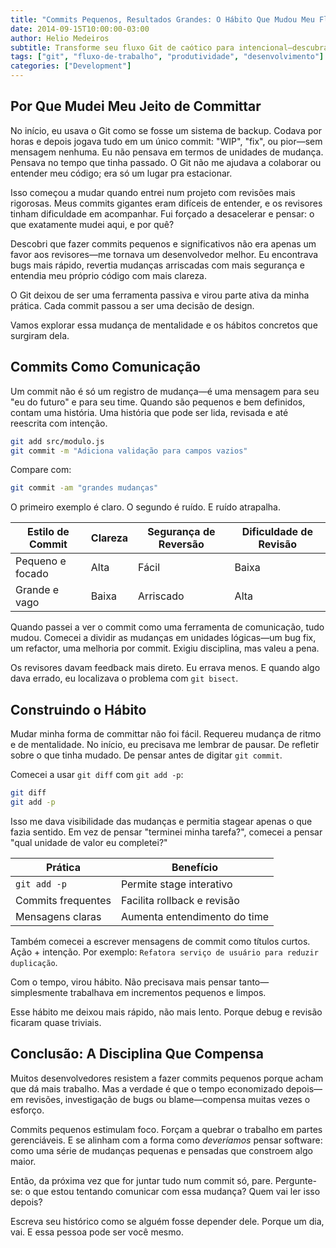 ```yaml
---
title: "Commits Pequenos, Resultados Grandes: O Hábito Que Mudou Meu Fluxo de Trabalho"
date: 2014-09-15T10:00:00-03:00
author: Helio Medeiros
subtitle: Transforme seu fluxo Git de caótico para intencional—descubra como commits pequenos e significativos melhoram a qualidade do código, colaboração e eficiência no debug
tags: ["git", "fluxo-de-trabalho", "produtividade", "desenvolvimento"]
categories: ["Development"]
---
```


## Por Que Mudei Meu Jeito de Committar

No início, eu usava o Git como se fosse um sistema de backup. Codava por horas e depois jogava tudo em um único commit: "WIP", "fix", ou pior—sem mensagem nenhuma. Eu não pensava em termos de unidades de mudança. Pensava no tempo que tinha passado. O Git não me ajudava a colaborar ou entender meu código; era só um lugar pra estacionar.

Isso começou a mudar quando entrei num projeto com revisões mais rigorosas. Meus commits gigantes eram difíceis de entender, e os revisores tinham dificuldade em acompanhar. Fui forçado a desacelerar e pensar: o que exatamente mudei aqui, e por quê?

Descobri que fazer commits pequenos e significativos não era apenas um favor aos revisores—me tornava um desenvolvedor melhor. Eu encontrava bugs mais rápido, revertia mudanças arriscadas com mais segurança e entendia meu próprio código com mais clareza.

O Git deixou de ser uma ferramenta passiva e virou parte ativa da minha prática. Cada commit passou a ser uma decisão de design.

Vamos explorar essa mudança de mentalidade e os hábitos concretos que surgiram dela.

## Commits Como Comunicação

Um commit não é só um registro de mudança—é uma mensagem para seu "eu do futuro" e para seu time. Quando são pequenos e bem definidos, contam uma história. Uma história que pode ser lida, revisada e até reescrita com intenção.

```bash
git add src/modulo.js
git commit -m "Adiciona validação para campos vazios"
```

Compare com:

```bash
git commit -am "grandes mudanças"
```

O primeiro exemplo é claro. O segundo é ruído. E ruído atrapalha.

| Estilo de Commit | Clareza | Segurança de Reversão | Dificuldade de Revisão |
| ---------------- | ------- | --------------------- | ---------------------- |
| Pequeno e focado | Alta    | Fácil                 | Baixa                  |
| Grande e vago    | Baixa   | Arriscado             | Alta                   |

Quando passei a ver o commit como uma ferramenta de comunicação, tudo mudou. Comecei a dividir as mudanças em unidades lógicas—um bug fix, um refactor, uma melhoria por commit. Exigiu disciplina, mas valeu a pena.

Os revisores davam feedback mais direto. Eu errava menos. E quando algo dava errado, eu localizava o problema com `git bisect`.

## Construindo o Hábito

Mudar minha forma de committar não foi fácil. Requereu mudança de ritmo e de mentalidade. No início, eu precisava me lembrar de pausar. De refletir sobre o que tinha mudado. De pensar antes de digitar `git commit`.

Comecei a usar `git diff` com `git add -p`:

```bash
git diff
git add -p
```

Isso me dava visibilidade das mudanças e permitia stagear apenas o que fazia sentido. Em vez de pensar "terminei minha tarefa?", comecei a pensar "qual unidade de valor eu completei?"

| Prática            | Benefício                    |
| ------------------ | ---------------------------- |
| `git add -p`       | Permite stage interativo     |
| Commits frequentes | Facilita rollback e revisão  |
| Mensagens claras   | Aumenta entendimento do time |

Também comecei a escrever mensagens de commit como títulos curtos. Ação + intenção. Por exemplo: `Refatora serviço de usuário para reduzir duplicação`.

Com o tempo, virou hábito. Não precisava mais pensar tanto—simplesmente trabalhava em incrementos pequenos e limpos.

Esse hábito me deixou mais rápido, não mais lento. Porque debug e revisão ficaram quase triviais.

## Conclusão: A Disciplina Que Compensa

Muitos desenvolvedores resistem a fazer commits pequenos porque acham que dá mais trabalho. Mas a verdade é que o tempo economizado depois—em revisões, investigação de bugs ou blame—compensa muitas vezes o esforço.

Commits pequenos estimulam foco. Forçam a quebrar o trabalho em partes gerenciáveis. E se alinham com a forma como _deveríamos_ pensar software: como uma série de mudanças pequenas e pensadas que constroem algo maior.

Então, da próxima vez que for juntar tudo num commit só, pare. Pergunte-se: o que estou tentando comunicar com essa mudança? Quem vai ler isso depois?

Escreva seu histórico como se alguém fosse depender dele. Porque um dia, vai. E essa pessoa pode ser você mesmo.
